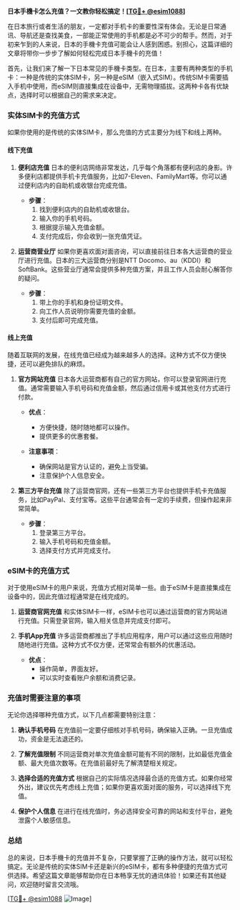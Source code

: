 **日本手機卡怎么充值？一文教你轻松搞定！[[TG💪+ @esim1088](https://t.me/s/esim1088)]**

在日本旅行或者生活的朋友，一定都对手机卡的重要性深有体会。无论是日常通讯、导航还是查找美食，一部能正常使用的手机都是必不可少的帮手。然而，对于初来乍到的人来说，日本的手機卡充值可能会让人感到困惑。别担心，这篇详细的文章将带你一步步了解如何轻松完成日本手機卡的充值！

首先，让我们来了解一下日本常见的手機卡类型。在日本，主要有两种类型的手机卡：一种是传统的实体SIM卡，另一种是eSIM（嵌入式SIM）。传统SIM卡需要插入手机中使用，而eSIM则直接集成在设备中，无需物理插拔。这两种卡各有优缺点，选择时可以根据自己的需求来决定。

### 实体SIM卡的充值方式

如果你使用的是传统的实体SIM卡，那么充值的方式主要分为线下和线上两种。

#### 线下充值
1. **便利店充值**
   日本的便利店网络非常发达，几乎每个角落都有便利店的身影。许多便利店都提供手机卡充值服务，比如7-Eleven、FamilyMart等。你可以通过便利店内的自助机或收银台完成充值。
   
   - **步骤**：
     1. 找到便利店内的自助机或收银台。
     2. 输入你的手机号码。
     3. 根据提示输入充值金额。
     4. 支付完成后，你会收到一张充值凭证。

2. **运营商营业厅**
   如果你更喜欢面对面咨询，可以直接前往日本各大运营商的营业厅进行充值。日本的三大运营商分别是NTT Docomo、au（KDDI）和SoftBank。这些营业厅通常会提供多种充值方案，并且工作人员会耐心解答你的疑问。

   - **步骤**：
     1. 带上你的手机和身份证明文件。
     2. 向工作人员说明你需要充值的金额。
     3. 支付后即可完成充值。

#### 线上充值
随着互联网的发展，在线充值已经成为越来越多人的选择。这种方式不仅方便快捷，还可以避免排队的麻烦。

1. **官方网站充值**
   日本各大运营商都有自己的官方网站，你可以登录官网进行充值。通常需要输入手机号码和充值金额，然后通过信用卡或其他支付方式进行付款。

   - **优点**：
     - 方便快捷，随时随地都可以操作。
     - 提供更多的优惠套餐。

   - **注意事项**：
     - 确保网站是官方认证的，避免上当受骗。
     - 注意保护个人信息安全。

2. **第三方平台充值**
   除了运营商官网，还有一些第三方平台也提供手机卡充值服务，比如PayPal、支付宝等。这些平台通常会有一定的手续费，但操作起来非常简单。

   - **步骤**：
     1. 登录第三方平台。
     2. 输入手机号码和充值金额。
     3. 选择支付方式并完成支付。

### eSIM卡的充值方式

对于使用eSIM卡的用户来说，充值方式相对简单一些。由于eSIM卡是直接集成在设备中的，因此充值过程通常是在线完成的。

1. **运营商官网充值**
   和实体SIM卡一样，eSIM卡也可以通过运营商的官方网站进行充值。只需登录官网，输入相关信息并完成支付即可。

2. **手机App充值**
   许多运营商都推出了手机应用程序，用户可以通过这些应用随时随地进行充值。这种方式不仅方便，还常常会有额外的优惠活动。

   - **优点**：
     - 操作简单，界面友好。
     - 可以实时查看账户余额和消费记录。

### 充值时需要注意的事项

无论你选择哪种充值方式，以下几点都需要特别注意：

1. **确认手机号码**
   在充值前一定要仔细核对手机号码，确保输入正确。一旦充值成功，资金是无法退还的。

2. **了解充值限制**
   不同运营商对单次充值金额可能有不同的限制，比如最低充值金额、最大充值次数等。在充值前最好先了解清楚相关规定。

3. **选择合适的充值方式**
   根据自己的实际情况选择最合适的充值方式。如果你经常外出，建议优先考虑线上充值；如果你更喜欢面对面的服务，可以选择线下充值。

4. **保护个人信息**
   在进行在线充值时，务必选择安全可靠的网站和支付平台，避免泄露个人敏感信息。

### 总结

总的来说，日本手機卡的充值并不复杂，只要掌握了正确的操作方法，就可以轻松搞定。无论是传统的实体SIM卡还是新兴的eSIM卡，都有多种便捷的充值方式可供选择。希望这篇文章能够帮助你在日本畅享无忧的通讯体验！如果还有其他疑问，欢迎随时留言交流哦。

[[TG💪+ @esim1088](https://t.me/s/esim1088) ![Image](https://i.postimg.cc/4NQfJmqS/Snipaste-2025-05-13-00-14-12.png)]